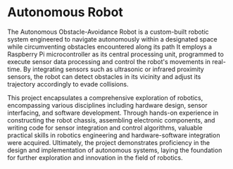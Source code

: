 # Autonomous Robot
The Autonomous Obstacle-Avoidance Robot is a custom-built robotic system engineered to navigate autonomously within a designated space while circumventing obstacles encountered along its path
It employs a Raspberry Pi microcontroller as its central processing unit, programmed to execute sensor data processing and control the robot's movements in real-time. By integrating sensors such as ultrasonic or infrared proximity sensors, the robot can detect obstacles in its vicinity and adjust its trajectory accordingly to evade collisions.

This project encapsulates a comprehensive exploration of robotics, encompassing various disciplines including hardware design, sensor interfacing, and software development. Through hands-on experience in constructing the robot chassis, assembling electronic components, and writing code for sensor integration and control algorithms, valuable practical skills in robotics engineering and hardware-software integration were acquired. Ultimately, the project demonstrates proficiency in the design and implementation of autonomous systems, laying the foundation for further exploration and innovation in the field of robotics.
